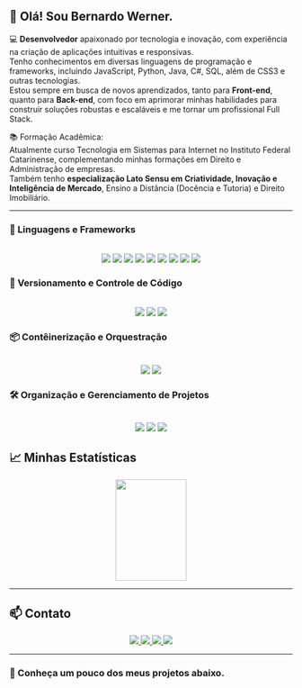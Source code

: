 ## 👋 Olá! Sou Bernardo Werner.  
💻 **Desenvolvedor** apaixonado por tecnologia e inovação, com experiência na criação de aplicações intuitivas e responsivas.  
Tenho conhecimentos em diversas linguagens de programação e frameworks, incluindo JavaScript, Python, Java, C#, SQL, além de CSS3 e outras tecnologias.  
Estou sempre em busca de novos aprendizados, tanto para **Front-end**, quanto para **Back-end**, com foco em aprimorar minhas habilidades para construir soluções robustas e escaláveis e me tornar um profissional Full Stack.

📚 Formação Acadêmica:  
Atualmente curso Tecnologia em Sistemas para Internet no Instituto Federal Catarinense, complementando minhas formações em Direito e Administração de empresas.   
Também tenho **especialização Lato Sensu em Criatividade, Inovação e Inteligência de Mercado**, Ensino a Distância (Docência e Tutoria) e Direito Imobiliário.


---

### 🚀 Linguagens e Frameworks    
<br>
<div align="center">
  <img src="https://img.shields.io/badge/-Python-3776AB?style=for-the-badge&logo=python&logoColor=white"/>
  <img src="https://img.shields.io/badge/-JavaScript-F7DF1E?style=for-the-badge&logo=javascript&logoColor=black"/>
  <img src="https://img.shields.io/badge/-TypeScript-3178C6?style=for-the-badge&logo=typescript&logoColor=white"/>
  <img src="https://img.shields.io/badge/-Java-007396?style=for-the-badge&logo=java&logoColor=white"/>
  <img src="https://img.shields.io/badge/-.NET-512BD4?style=for-the-badge&logo=.net&logoColor=white"/>
  <img src="https://img.shields.io/badge/-WordPress-21759B?style=for-the-badge&logo=wordpress&logoColor=white"/>
  <img src="https://img.shields.io/badge/-SQL-4169E1?style=for-the-badge&logo=PostgreSQL&logoColor=white"/>
   <img src="https://img.shields.io/badge/-Node.js-5FA04E?style=for-the-badge&logo=node.js&logoColor=white"/>
  <img src="https://img.shields.io/badge/-PHP-777BB4?style=for-the-badge&logo=php&logoColor=white"/>
</div>

### 🔧 Versionamento e Controle de Código
<br>
<div align="center">
 <img src="https://img.shields.io/badge/-Git-F05032?style=for-the-badge&logo=git&logoColor=white"/>
 <img src="https://img.shields.io/badge/-GitHub-181717?style=for-the-badge&logo=github&logoColor=white"/>
 <img src="https://img.shields.io/badge/-bitbucket-0052CC?style=for-the-badge&logo=bitbucket&logoColor=white"/> 
</div>

### 📦 Contêinerização e Orquestração
<br>
<div align="center">
<img src="https://img.shields.io/badge/-Docker-2496ED?style=for-the-badge&logo=docker&logoColor=white"/>
<img src="https://img.shields.io/badge/-Kubernetes-326CE5?style=for-the-badge&logo=kubernetes&logoColor=white"/>
</div>

### 🛠️ Organização e Gerenciamento de Projetos
<br>
<div align="center">
<img src="https://img.shields.io/badge/-Trello-0052CC?style=for-the-badge&logo=trello&logoColor=white"/>
<img src="https://img.shields.io/badge/-Jira-0052CC?style=for-the-badge&logo=jira&logoColor=white"/>
<img src="https://img.shields.io/badge/-notion-000000?style=for-the-badge&logo=notion&logoColor=white"/>
</div>





## 📈 Minhas Estatísticas  
<div align="center">
  <img loading="lazy" height="180em" width="50%" src="https://github-readme-stats.vercel.app/api/top-langs/?username=bernardowr&layout=compact&langs_count=7&theme=dracula"/>
</div>


---

## 📫 Contato  
<div align="center">
  <a target="_blank" href="mailto:bernardo.wr@gmail.com" target="_blank">
    <img src="https://img.shields.io/badge/-Gmail-D14836?style=for-the-badge&logo=Gmail&logoColor=white">
  </a>  
  <a target="_blank" href="https://www.linkedin.com/in/bernardowerner/" target="_blank">
    <img src="https://img.shields.io/badge/-LinkedIn-%230077B5?style=for-the-badge&logo=linkedin&logoColor=white">
  </a>  
  <a target="_blank" href="https://www.instagram.com/bernardowr" target="_blank">
    <img src="https://img.shields.io/badge/-Instagram-E1306C?style=for-the-badge&logo=instagram&logoColor=white">
  </a>
  <a target="_blank" href="https://www.facebook.com/bernardowr" target="_blank">
    <img src="https://img.shields.io/badge/-Facebook-0165E1?style=for-the-badge&logo=facebook&logoColor=white">
  </a>

</div>

---


### 🔎 Conheça um pouco dos meus projetos abaixo. 
